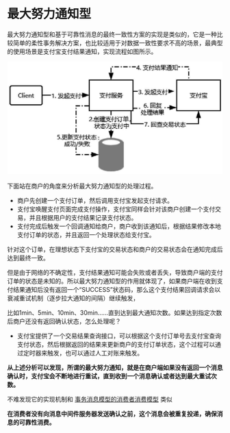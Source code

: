 # 最大努力通知型

最大努力通知型和基于可靠性消息的最终一致性方案的实现是类似的，它是一种比较简单的柔性事务解决方案，也比较适用于对数据一致性要求不高的场景，最典型的使用场景是支付宝支付结果通知，实现流程如图所示。

<img src="../../assets/image-20200903122441401.png" alt="image-20200903122441401" style="zoom:50%;" />



下面站在商户的角度来分析最大努力通知型的处理过程。

- 商户先创建一个支付订单，然后调用支付宝发起支付请求。
- 支付宝唤醒支付页面完成支付操作，支付宝同样会针对该商户创建一个支付交易，并且根据用户的支付结果记录支付状态。
- 支付完成后触发一个回调通知给商户，商户收到该通知后，根据结果修改本地支付订单的状态，并且返回一个处理状态给支付宝。

针对这个订单，在理想状态下支付宝的交易状态和商户的交易状态会在通知完成后达到最终一致。

但是由于网络的不确定性，支付结果通知可能会失败或者丢失，导致商户端的支付订单的状态是未知的。所以最大努力通知型的作用就体现了，如果商户端在收到支付结果通知后没有返回一个“SUCCESS”状态码，那么这个支付结果回调请求会以衰减重试机制（逐步拉大通知的间隔）继续触发，

比如1min、5min、10min、30min……直到达到最大通知次数。如果达到指定次数后商户还没有返回确认状态，怎么处理呢？

- 支付宝提供了一个交易结果查询接口，可以根据这个支付订单号去支付宝查询支付状态，然后根据返回的结果来更新商户的支付订单状态，这个过程可以通过定时器来触发，也可以通过人工对账来触发。

**从上述分析可以发现，所谓的最大努力通知，就是在商户端如果没有返回一个消息确认时，支付宝会不断地进行重试，直到收到一个消息确认或者达到最大重试次数。**

不难发现它的实现机制和 [事务消息模型的消费者消费模型](070-基于可靠性消息的最终一致性方案.md#RocketMQ事务消息模型图示) 类似

**在消费者没有向消息中间件服务器发送确认之前，这个消息会被重复投递，确保消息的可靠性消费。**

